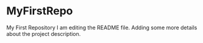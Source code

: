 # MyFirstRepo
My First Repository
I am editing the README file. Adding some more details about the project description.
